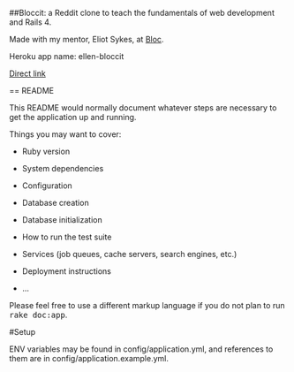 ##Bloccit: a Reddit clone to teach the fundamentals of web development and Rails 4.

Made with my mentor, Eliot Sykes, at [Bloc](http://bloc.io).

Heroku app name: ellen-bloccit

[Direct link](http://ellen-bloccit.herokuapp.com)


== README

This README would normally document whatever steps are necessary to get the
application up and running.

Things you may want to cover:

* Ruby version

* System dependencies

* Configuration

* Database creation

* Database initialization

* How to run the test suite

* Services (job queues, cache servers, search engines, etc.)

* Deployment instructions

* ...


Please feel free to use a different markup language if you do not plan to run
<tt>rake doc:app</tt>.

#Setup

<p>ENV variables may be found in config/application.yml, and references to them are in config/application.example.yml.</p>